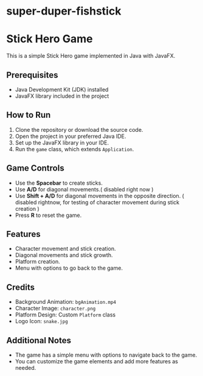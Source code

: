 # super-duper-fishstick
# Stick Hero Game

This is a simple Stick Hero game implemented in Java with JavaFX.

## Prerequisites

- Java Development Kit (JDK) installed
- JavaFX library included in the project

## How to Run

1. Clone the repository or download the source code.
2. Open the project in your preferred Java IDE.
3. Set up the JavaFX library in your IDE.
4. Run the `game` class, which extends `Application`.

## Game Controls

- Use the **Spacebar** to create sticks.
- Use **A/D** for diagonal movements.( disabled right now )
- Use **Shift + A/D** for diagonal movements in the opposite direction. ( disabled rightnow, for testing of character movement during stick creation )
- Press **R** to reset the game.

## Features

- Character movement and stick creation.
- Diagonal movements and stick growth.
- Platform creation.
- Menu with options to go back to the game.

## Credits

- Background Animation: `bgAnimation.mp4`
- Character Image: `character.png`
- Platform Design: Custom `Platform` class
- Logo Icon: `snake.jpg`

## Additional Notes

- The game has a simple menu with options to navigate back to the game.
- You can customize the game elements and add more features as needed.



